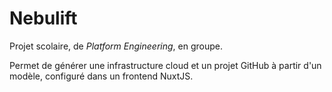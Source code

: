 # Nebulift

Projet scolaire, de _Platform Engineering_, en groupe.

Permet de générer une infrastructure cloud et un projet GitHub à partir d'un modèle, configuré dans un frontend NuxtJS.
